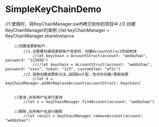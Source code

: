 # SimpleKeyChainDemo
//1.使用时，将KeyChainManager.swift拷贝到你的项目中
        //2.创建KeyChainManager的单例
             //let keyChainManager = KeyChainManager.shareInstance
        
        //创建或更新帐户.
            //1.当需要创建或更新帐户信息时，创建AccountStruct的结构体
                //let keychain = AccountStruct(account: "webbzhao", password: "123456")
                ////let keychain = AccountStruct(account: "webbzhao", password: "xxxx", token: "123", customItem: "wftc")
            //2.调用创建或更新方法,返回Bool型，告诉你创建/更新结果
                //let d = keyChainManager.addOrReplaceAccount(accountStruct: keychain)
        
        
        //查询,支持用户名进行查询
            //let s = keyChainManager.findAccount(account: "webbzhao")
        
        //删除,支持用户名进行删除
            //let result = keyChainManager.removeAccount(account: "webbzhao")
